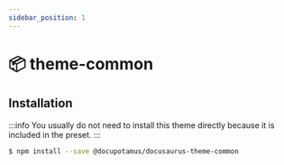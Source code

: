 ```yaml
---
sidebar_position: 1
---
```


# 📦 theme-common

<!-- Provides the Docs functionality and is the default docs plugin for Docusaurus. -->
<!-- <APITable> -->

## Installation

:::info
You usually do not need to install this theme directly because it is included in
the preset.
:::

```bash npm2yarn
$ npm install --save @docupotamus/docusaurus-theme-common
```
